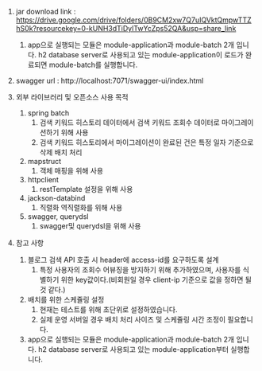 1. jar download link : https://drive.google.com/drive/folders/0B9CM2xw7Q7uIQVktQmpwTTZhS0k?resourcekey=0-kUNH3dTiDylTwYcZps52QA&usp=share_link
   1. app으로 실행되는 모듈은 module-application과 module-batch 2개 입니다. h2 database server로 사용되고 있는 module-application이 로드가 완료되면 module-batch를 실행합니다.

2. swagger url : http://localhost:7071/swagger-ui/index.html

3. 외부 라이브러리 및 오픈소스 사용 목적
   1. spring batch
      1. 검색 키워드 히스토리 데이터에서 검색 키워드 조회수 데이터로 마이그레이션하기 위해 사용
      2. 검색 키워드 히스토리에서 마이그레이션이 완료된 건은 특정 일자 기준으로 삭제 배치 처리
   2. mapstruct
      1. 객체 매핑을 위해 사용
   3. httpclient
      1. restTemplate 설정을 위해 사용
   4. jackson-databind
      1. 직렬화 역직렬화를 위해 사용
   5. swagger, querydsl
      1. swagger및 querydsl을 위해 사용
      
4. 참고 사항
   1. 블로그 검색 API 호출 시 header에 access-id를 요구하도록 설계
      1. 특정 사용자의 조회수 어뷰징을 방지하기 위해 추가하였으며, 사용자를 식별하기 위한 key값이다.(비회원일 경우 client-ip 기준으로 값을 정하면 될 것 같다.)
   2. 배치를 위한 스케쥴링 설정
      1. 현재는 테스트를 위해 초단위로 설정하였습니다.
      2. 실제 운영 서버일 경우 배치 처리 사이즈 및 스케쥴링 시간 조정이 필요합니다.
   3. app으로 실행되는 모듈은 module-application과 module-batch 2개 입니다. h2 database server로 사용되고 있는 module-application부터 실행합니다.